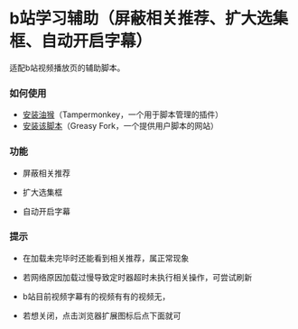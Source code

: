 # b站学习辅助（屏蔽相关推荐、扩大选集框、自动开启字幕）

适配b站视频播放页的辅助脚本。

### 如何使用

- [安装油猴](https://zhuanlan.zhihu.com/p/366441874)（Tampermonkey，一个用于脚本管理的插件）
- [安装该脚本](https://greasyfork.org/zh-CN/scripts/466760-b%E7%AB%99%E5%AD%A6%E4%B9%A0%E5%B7%A5%E5%85%B7)（Greasy Fork，一个提供用户脚本的网站）

### 功能

- 屏蔽相关推荐

- 扩大选集框

- 自动开启字幕



### 提示

- 在加载未完毕时还能看到相关推荐，属正常现象

- 若网络原因加载过慢导致定时器超时未执行相关操作，可尝试刷新

- b站目前视频字幕有的视频有有的视频无，

- 若想关闭，点击浏览器扩展图标后点下面就可
